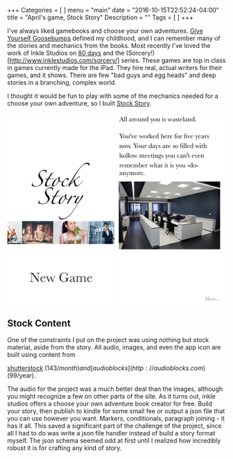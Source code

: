 +++
Categories = [
]
menu = "main"
date = "2016-10-15T22:52:24-04:00"
title = "April's game, Stock Story"
Description = ""
Tags = [
]
+++

I've always liked gamebooks and choose your own adventures.
[Give Yourself Goosebumps](https://en.wikipedia.org/wiki/Give_Yourself_Goosebumps)
defined my childhood, and I can remember many of the stories and mechanics from the books.
Most recently I've loved the work of Inkle Studios on [80 days](http://www.inklestudios.com/80days/) and the
(Sorcery!)[http://www.inklestudios.com/sorcery/] series. These games are top in class in games currently made for the iPad. They hire real, actual writers for their games, and it shows. There are few "bad guys and egg heads" and deep stories in a branching, complex world.

I thought it would be fun to play with some of the mechanics needed for a
choose your own adventure, so I built [Stock Story](https://itunes.apple.com/app/id988245189).

<img src="/files/stockstory1.png" style="display:inline-block;width:49%"></img>
<img src="/files/stockstory2.png" style="display:inline-block;width:49%"></img>

## Stock Content

One of the constraints I put on the project was using nothing but stock material, aside from the story. All audio, images, and even the app icon are built using content from 

[shutterstock](http://shutterstock.com) ($143/month) and [audioblocks](http://audioblocks.com) ($99/year).

The audio for the project was a much better deal than the images, although you might recognize a few on other parts of the site. As it turns out, inkle studios offers a choose your own adventure book creator for free. Build your story, then publish to kindle for some small fee or output a json file that you can use however you want. Markers, conditionals, paragraph joining - it has it all. This saved a significant part of the challenge of the project, since all I had to do was write a json file handler instead of build a story format myself. The json schema seemed odd at first until I realized how incredibly robust it is for crafting any kind of story.
